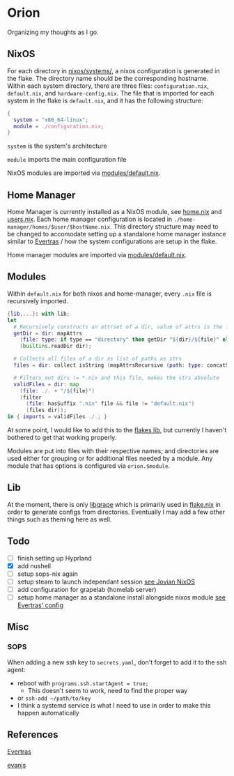 # Orion

Organizing my thoughts as I go.

## NixOS

For each directory in [nixos/systems/](./nixos/systems), a nixos configuration is generated in the flake. The directory name should be the corresponding hostname. Within each system directory, there are three files: `configuration.nix`, `default.nix`, and `hardware-config.nix`. The file that is imported for each system in the flake is `default.nix`, and it has the following structure:

```nix
{
  system = "x86_64-linux";
  module = ./configuration.nix;
}
```

`system` is the system's architecture

`module` imports the main configuration file

NixOS modules are imported via [modules/default.nix](./nixos/modules/default.nix).

## Home Manager

Home Manager is currently installed as a NixOS module, see [home.nix](./nixos/modules/home.nix) and [users.nix](./nixos/modules/users.nix). Each home manager configuration is located in `./home-manager/homes/$user/$hostName.nix`. This directory structure may need to be changed to accomodate setting up a standalone home manager instance similar to [Evertras](https://github.com/Evertras/nix-systems) / how the system configurations are setup in the flake.

Home manager modules are imported via [modules/default.nix](./home-manager/modules/default.nix).

## Modules

Within `default.nix` for both nixos and home-manager, every `.nix` file is recursively imported.

```nix
{lib,...}: with lib;
let
  # Recursively constructs an attrset of a dir, value of attrs is the filetype
  getDir = dir: mapAttrs
    (file: type: if type == "directory" then getDir "${dir}/${file}" else type)
    (builtins.readDir dir);

  # Collects all files of a dir as list of paths as strs
  files = dir: collect isString (mapAttrsRecursive (path: type: concatStringsSep "/" path) (getDir dir));

  # Filters out dirs != *.nix and this file, makes the strs absolute
  validFiles = dir: map
    (file: ./. + "/${file}")
    (filter
      (file: hasSuffix ".nix" file && file != "default.nix")
      (files dir));
in { imports = validFiles ./.; }
```

At some point, I would like to add this to the [flakes lib](./lib/grapelib/default.nix), but currently I haven't bothered to get that working properly.

Modules are put into files with their respective names; and directories are used either for grouping or for additional files needed by a module. Any module that has options is configured via `orion.$module`.

## Lib

At the moment, there is only [libgrape](./lib/libgrape/default.nix) which is primarily used in [flake.nix](./flake.nix) in order to generate configs from directories. Eventually I may add a few other things such as theming here as well.

## Todo

- [ ] finish setting up Hyprland
- [x] add nushell
- [ ] setup sops-nix again
- [ ] setup steam to launch independant session [see Jovian NixOS](https://github.com/Jovian-Experiments/Jovian-NixOS)
- [ ] add configuration for grapelab (homelab server)
- [ ] setup home manager as a standalone install alongside nixos module [see Evertras' config](https://github.com/Evertras/nix-systems)

## Misc

### SOPS

When adding a new ssh key to `secrets.yaml`, don't forget to add it to the ssh agent:

- reboot with `programs.ssh.startAgent = true;`
    - This doesn't seem to work, need to find the proper way
- or `ssh-add ~/path/to/key`
- I think a systemd service is what I need to use in order to make this happen automatically

## References

[Evertras](https://github.com/Evertras/nix-systems)

[evanjs](https://github.com/evanjs/nixos_cfg)
